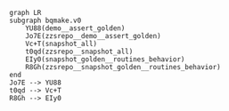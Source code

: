 <!--- BQMAKE_DATASET: BEGIN -->
```mermaid
graph LR
subgraph bqmake.v0
	YU88(demo__assert_golden)
	Jo7E(zzsrepo__demo__assert_golden)
	Vc+T(snapshot_all)
	t0qd(zzsrepo__snapshot_all)
	EIy0(snapshot_golden__routines_behavior)
	R8Gh(zzsrepo__snapshot_golden__routines_behavior)
end
Jo7E --> YU88
t0qd --> Vc+T
R8Gh --> EIy0
```
<!--- BQMAKE_DATASET: END -->